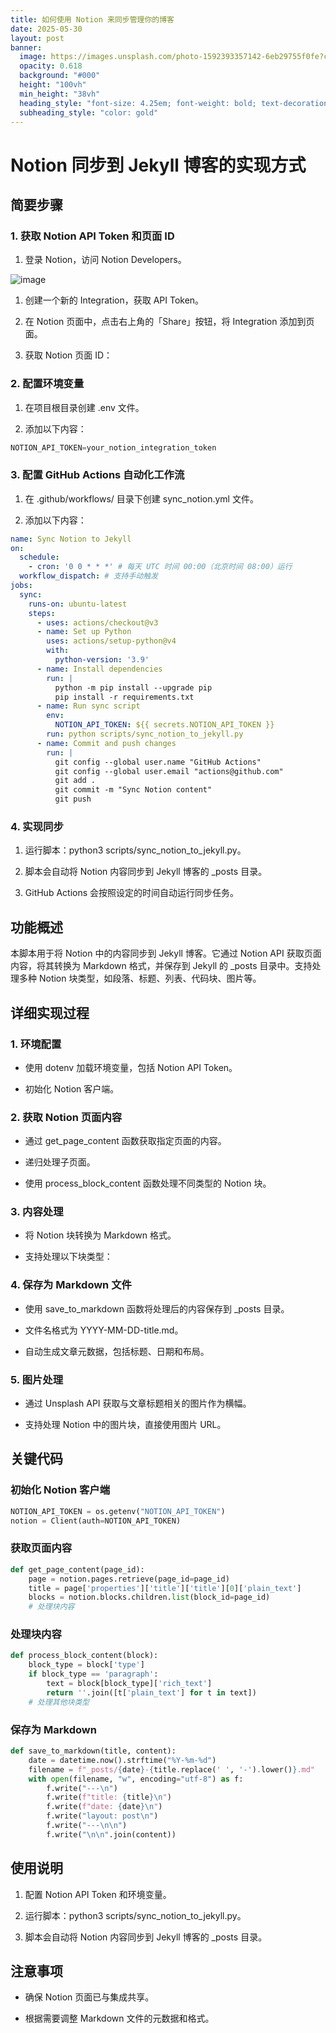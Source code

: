 ```yaml
---
title: 如何使用 Notion 来同步管理你的博客
date: 2025-05-30
layout: post
banner:
  image: https://images.unsplash.com/photo-1592393357142-6eb29755f0fe?crop=entropy&cs=tinysrgb&fit=max&fm=jpg&ixid=M3w2OTIwMzJ8MHwxfHJhbmRvbXx8fHx8fHx8fDE3NDg1NzkyNTJ8&ixlib=rb-4.1.0&q=80&w=1080
  opacity: 0.618
  background: "#000"
  height: "100vh"
  min_height: "38vh"
  heading_style: "font-size: 4.25em; font-weight: bold; text-decoration: underline"
  subheading_style: "color: gold"
---
```


# Notion 同步到 Jekyll 博客的实现方式

## 简要步骤

### 1. 获取 Notion API Token 和页面 ID

1. 登录 Notion，访问 Notion Developers。

![image](https://prod-files-secure.s3.us-west-2.amazonaws.com/a7a0cc5a-89b9-4cda-8686-1fba0ca52f40/d19c1afe-dea5-4312-9333-786b0ba83054/image.png?X-Amz-Algorithm=AWS4-HMAC-SHA256&X-Amz-Content-Sha256=UNSIGNED-PAYLOAD&X-Amz-Credential=ASIAZI2LB466Z2TDVULR%2F20250530%2Fus-west-2%2Fs3%2Faws4_request&X-Amz-Date=20250530T042731Z&X-Amz-Expires=3600&X-Amz-Security-Token=IQoJb3JpZ2luX2VjENX%2F%2F%2F%2F%2F%2F%2F%2F%2F%2FwEaCXVzLXdlc3QtMiJHMEUCIQCpUQ0GX%2FppmbZBndotZypKBZy3k546t6%2BLThiIq9ZnxAIgVmSncSSEyUoknS9OsxwKe1JdrmQ9i30e9B5kPOnApDcqiAQInf%2F%2F%2F%2F%2F%2F%2F%2F%2F%2FARAAGgw2Mzc0MjMxODM4MDUiDKIbc%2BUZMyp7ALs3ACrcA%2FCaCw8uaUItNG9SJlXLhKhmdb89qP4W%2FtAkHwWetbh0LK%2BRCiTThGHhDJMhamOR76q6UalUzMxVq%2B9Rl0yi%2BGpOzU5NEIp%2BHcDh7SvBfbxLtTKa89qjHZUA4%2BYkNCbloXCEI2WIIRgF6XB22ux5Wy9QY9lvYDZ9U%2BIS8N6huAqL9MshSQ0duI%2FTC7O%2BxfxSSk6tKVK8PZOpzpSirEfSbTlTBWXB6wqfoSgHxTh2qRt5AlL2Sk1cFBL71NLfMsS6xm3btMI76bexicUyoCqFcpe%2BOzFjW%2BEe%2FGYbSjA6SWfV4FxMoTQylr4sW9cYVXSGJ32etw0UpecFvj%2BzujpOYnez4W%2BHd6A1Ndzn5%2FV1aJUzYOpANb%2BHijYUVoOaD2KKOUdA944AYrg85%2B8En0TubGydOCTwpodO85bIjhgXAkZ6UmrH8rPlmDtPwIY1X1OH%2FZlBTijSyRdXYPnH0NmAfx%2FFuOUnqHp%2B24F1k2ay3rDmqEUf4DZ9IUy5PGA%2B8GzMDfpeqpbp%2BbCtIxWpi2O4oekBtbfPsH9yAOe1wXavae45NCQyFh8KFoW74u3X0BS2A%2BQBuk02gYIq%2Bkcf8JBTgetblYK2Ay6u8Xr%2BrOiqw93O%2FzMyWT6btXLb6HlDMIvl5MEGOqUB8oGsYRZOiWruVJNq2qlyjeapC%2Fs7h8pgT6S1JgzQvlrIVaFJnneZ7MX1paWuGFzcFNEumhwaCj4KhvAql6BzZfAL0tsnyLwbkbya89DbiG%2FI50UQn5AIEu2zpSdYTgOILbl3YFErVjgYJiPFaATgtFOcX%2B0vERxS0TXX3jk%2F6owWBNM1XkL%2BvVPNDu0CvZyOu5BE37F4pgZwv4vPiIY4T%2BJ%2F6c2s&X-Amz-Signature=bfbc27f723b0eb9fe67bc6ace3b4e2e365f977b6181b75f13a50223f65d7247e&X-Amz-SignedHeaders=host&x-id=GetObject)

1. 创建一个新的 Integration，获取 API Token。

1. 在 Notion 页面中，点击右上角的「Share」按钮，将 Integration 添加到页面。

1. 获取 Notion 页面 ID：


### 2. 配置环境变量

1. 在项目根目录创建 .env 文件。

1. 添加以下内容：

```javascript
NOTION_API_TOKEN=your_notion_integration_token
```

### 3. 配置 GitHub Actions 自动化工作流

1. 在 .github/workflows/ 目录下创建 sync_notion.yml 文件。

1. 添加以下内容：

```yaml
name: Sync Notion to Jekyll
on:
  schedule:
    - cron: '0 0 * * *' # 每天 UTC 时间 00:00（北京时间 08:00）运行
  workflow_dispatch: # 支持手动触发
jobs:
  sync:
    runs-on: ubuntu-latest
    steps:
      - uses: actions/checkout@v3
      - name: Set up Python
        uses: actions/setup-python@v4
        with:
          python-version: '3.9'
      - name: Install dependencies
        run: |
          python -m pip install --upgrade pip
          pip install -r requirements.txt
      - name: Run sync script
        env:
          NOTION_API_TOKEN: ${{ secrets.NOTION_API_TOKEN }}
        run: python scripts/sync_notion_to_jekyll.py
      - name: Commit and push changes
        run: |
          git config --global user.name "GitHub Actions"
          git config --global user.email "actions@github.com"
          git add .
          git commit -m "Sync Notion content"
          git push
```

### 4. 实现同步

1. 运行脚本：python3 scripts/sync_notion_to_jekyll.py。

1. 脚本会自动将 Notion 内容同步到 Jekyll 博客的 _posts 目录。

1. GitHub Actions 会按照设定的时间自动运行同步任务。

## 功能概述

本脚本用于将 Notion 中的内容同步到 Jekyll 博客。它通过 Notion API 获取页面内容，将其转换为 Markdown 格式，并保存到 Jekyll 的 _posts 目录中。支持处理多种 Notion 块类型，如段落、标题、列表、代码块、图片等。

## 详细实现过程

### 1. 环境配置

- 使用 dotenv 加载环境变量，包括 Notion API Token。

- 初始化 Notion 客户端。

### 2. 获取 Notion 页面内容

- 通过 get_page_content 函数获取指定页面的内容。

- 递归处理子页面。

- 使用 process_block_content 函数处理不同类型的 Notion 块。

### 3. 内容处理

- 将 Notion 块转换为 Markdown 格式。

- 支持处理以下块类型：


### 4. 保存为 Markdown 文件

- 使用 save_to_markdown 函数将处理后的内容保存到 _posts 目录。

- 文件名格式为 YYYY-MM-DD-title.md。

- 自动生成文章元数据，包括标题、日期和布局。

### 5. 图片处理

- 通过 Unsplash API 获取与文章标题相关的图片作为横幅。

- 支持处理 Notion 中的图片块，直接使用图片 URL。

## 关键代码

### 初始化 Notion 客户端

```python
NOTION_API_TOKEN = os.getenv("NOTION_API_TOKEN")
notion = Client(auth=NOTION_API_TOKEN)
```

### 获取页面内容

```python
def get_page_content(page_id):
    page = notion.pages.retrieve(page_id=page_id)
    title = page['properties']['title']['title'][0]['plain_text']
    blocks = notion.blocks.children.list(block_id=page_id)
    # 处理块内容
```

### 处理块内容

```python
def process_block_content(block):
    block_type = block['type']
    if block_type == 'paragraph':
        text = block[block_type]['rich_text']
        return ''.join([t['plain_text'] for t in text])
    # 处理其他块类型
```

### 保存为 Markdown

```python
def save_to_markdown(title, content):
    date = datetime.now().strftime("%Y-%m-%d")
    filename = f"_posts/{date}-{title.replace(' ', '-').lower()}.md"
    with open(filename, "w", encoding="utf-8") as f:
        f.write("---\n")
        f.write(f"title: {title}\n")
        f.write(f"date: {date}\n")
        f.write("layout: post\n")
        f.write("---\n\n")
        f.write("\n\n".join(content))
```

## 使用说明

1. 配置 Notion API Token 和环境变量。

1. 运行脚本：python3 scripts/sync_notion_to_jekyll.py。

1. 脚本会自动将 Notion 内容同步到 Jekyll 博客的 _posts 目录。

## 注意事项

- 确保 Notion 页面已与集成共享。

- 根据需要调整 Markdown 文件的元数据和格式。